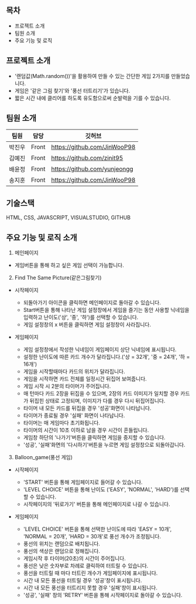 
## 목차
- 프로젝트 소개
- 팀원 소개
- 주요 기능 및 로직


## 프로젝트 소개
- '랜덤값(Math.random())'을 활용하여 만들 수 있는 간단한 게임 2가지를 만들었습니다.
- 게임은 '같은 그림 찾기'와 '풍선 터트리기'가 있습니다.
- 짧은 시간 내에 클리어를 하도록 유도함으로써 순발력을 기를 수 있습니다.


## 팀원 소개
|팀원|담당|깃허브|
|:---:|---|---|
|박진우|Front|https://github.com/JinWooP98|
|김예진|Front|https://github.com/zinit95|
|배윤정|Front|https://github.com/yunjeongg|
|송지훈|Front|https://github.com/JinWooP98|

## 기술스택
HTML, CSS, JAVASCRIPT, VISUALSTUDIO, GITHUB

## 주요 기능 및 로직 소개
1. 메인페이지
  - 게임버튼을 통해 하고 싶은 게임 선택이 가능합니다.

2. Find The Same Picture(같은그림찾기)
  - 시작페이지
    - 되돌아가기 아이콘을 클릭하면 메인페이지로 돌아갈 수 있습니다.
    - Start버튼을 통해 나타난 게임 설정창에서 게임을 즐기는 동안 사용할 닉네임을 입력하고 난이도('상', '중', '하')를 선택할 수 있습니다.
    - 게임 설정창의 x 버튼을 클릭하면 게임 설정창이 사라집니다.

  - 게임페이지
    - 게임 설정창에서 작성한 닉네임이 게임페이지 상단 닉네임에 표시됩니다.
    - 설정한 난이도에 따른 카드 개수가 달라집니다.('상 = 32개', '중 = 24개', '하 = 16개')
    - 게임을 시작할때마다 카드의 위치가 달라집니다.
    - 게임을 시작하면 카드 전체를 일정시간 뒤집어 보여줍니다.
    - 게임 시작 시 2분의 타이머가 주어집니다.
    - 매 턴마다 카드 2장을 뒤집을 수 있으며, 2장의 카드 이미지가 일치할 경우 카드가 뒤집힌 상태로 고정되며, 이미지가 다를 경우 다시 뒤집어집니다.
    - 타이머 내 모든 카드를 뒤집을 경우 '성공'화면이 나타납니다.
    - 타이머가 종료될 경우 '실패' 화면이 나타납니다.
    - 타이머는 매 게임마다 초기화됩니다.
    - 타이머의 시간이 10초 이하로 남을 경우 시간이 흔들립니다.
    - 게임창 하단의 '나가기'버튼을 클릭하면 게임을 중지할 수 있습니다.
    - '성공', '실패'화면의 '다시하기'버튼을 누르면 게임 설정창으로 되돌아갑니다.

3. Balloon_game(풍선 게임)
  - 시작페이지
    - 'START' 버튼을 통해 게임페이지로 들어갈 수 있습니다.
    - 'LEVEL CHOICE' 버튼을 통해 난이도 ('EASY', 'NORMAL', 'HARD')를 선택할 수 있습니다.
    - 시작페이지의 '뒤로가기' 버튼을 통해 메인페이지로 나갈 수 있습니다.

  - 게임페이지
    - 'LEVEL CHOICE' 버튼을 통해 선택한 난이도에 따라 'EASY = 10개', 'NORMAL = 20개', 'HARD = 30개'로 풍선 개수가 조정됩니다.
    - 풍선의 위치는 랜덤으로 배치됩니다.
    - 풍선의 색상은 랜덤으로 정해집니다.
    - 게임시작 후 타이머(20초)의 시간이 주어집니다.
    - 풍선은 낮은 숫자부로 차례로 클릭하여 터트릴 수 있습니다.
    - 풍선을 터트릴 때 마다 터트린 개수가 게임페이지에 표시됩니다.
    - 시간 내 모든 풍선을 터트릴 경우 '성공'창이 표시됩니다.
    - 시간 내 모든 풍선을 터트리지 못할 경우 '실패'창이 표시됩니다.
    - '성공', '실패' 창의 'RETRY' 버튼을 통해 시작페이지로 돌아갈 수 있습니다.